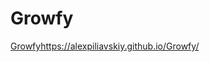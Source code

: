 # Growfy
[Growfy](https://alexpiliavskiy.github.io/Growfy/)https://alexpiliavskiy.github.io/Growfy/
